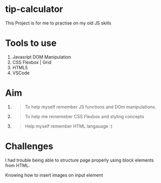 # tip-calculator
This Project is for me to practise on my old JS skills 

# Tools to use

1. Javasript DOM Manipulation
2. CSS Flexbox | Grid
3. HTML5
4. VSCode

# Aim

1. >To help myself remember JS functions and DOm manipulations.

2. >To help me rememeber CSS Flexbox and styling concepts

3. >Help myself remember HTML langauage :)


# Challenges 

I had trouble being able to structure page properly using block elements from HTML.

Knowing how to insert images on input element